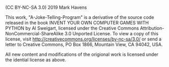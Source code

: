 (CC BY-NC-SA 3.0) 2019 Mark Havens

This work, "A-Joke-Telling-Program" is a derivative of the source code released in the book INVENT YOUR OWN COMPUTER GAMES WITH PYTHON by Al Sweigart, licensed under the Creative Commons Attribution-NonCommercial-ShareAlike 3.0 Unported License. To view a copy of this license, visit http://creativecommons.org/licenses/by-nc-sa/3.0/ or send a letter to Creative Commons, PO Box 1866, Mountain View, CA 94042, USA.

All new content and modifications of the origional work is licensed under the idential license as above. 
